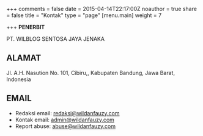 +++
comments = false
date = 2015-04-14T22:17:00Z
noauthor = true
share = false
title = "Kontak"
type = "page"
[menu.main]
weight = 7

+++
**PENERBIT**

PT. WILBLOG SENTOSA JAYA JENAKA

## **ALAMAT**

Jl. A.H. Nasution No. 101, Cibiru,, Kabupaten Bandung, Jawa Barat, Indonesia

## **EMAIL**

* Redaksi email: redaksi@wildanfauzy.com
* Kontak email: admin@wildanfauzy.com
* Report abuse: abuse@wildanfauzy.com